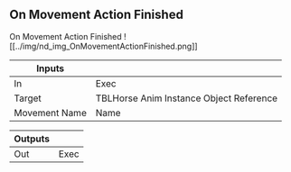 ## On Movement Action Finished
On Movement Action Finished
![[../img/nd_img_OnMovementActionFinished.png]]

|Inputs||
|--|--|
| In | Exec |
| Target | TBLHorse Anim Instance Object Reference |
| Movement Name | Name |

|Outputs||
|--|--|
| Out | Exec |
